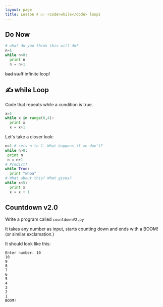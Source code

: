 ```yaml
---
layout: page
title: Lesson 4 👉 <code>while</code> loops
---
```


## Do Now
```python
# what do you think this will do?
n=1
while n>0:
  print n
  n = n+1
```

~~bad stuff~~
infinite loop!

## ✍ while Loop
Code that repeats while a condition is true.

```python
x=1
while x in range(0,4):
  print x
  x = x+1
```

Let's take a closer look:

```python
n=1 # sets n to 1. What happens if we don't?
while n>0:
 print n
 n = n+1
# Predict!
while True:
  print "whoa"
# What about this? What gives?
while x<5:
  print x
  x = x + 1

```

## Countdown v2.0

Write a program called `countdownV2.py `

It takes any number as input, starts counting down and ends with a BOOM! (or similar exclamation.)  

It should look like this:

    Enter number: 10
    10
    9
    8
    7
    6
    5
    4
    3
    2
    1
    BOOM!
